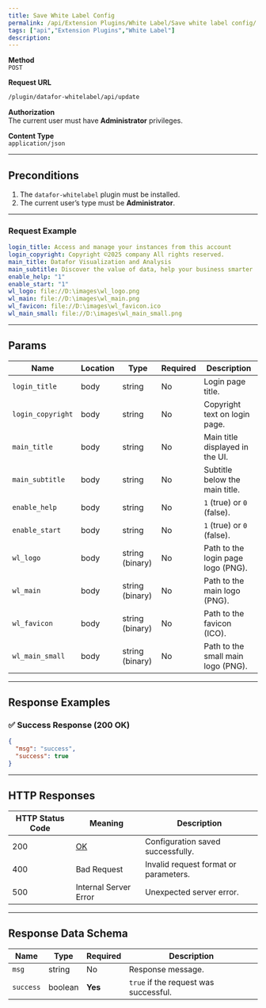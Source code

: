 ```yaml
---
title: Save White Label Config
permalink: /api/Extension Plugins/White Label/Save white label config/
tags: ["api","Extension Plugins","White Label"]
description:
---
```


**Method**  
`POST`

**Request URL**
```html
/plugin/datafor-whitelabel/api/update
```

**Authorization**  
The current user must have **Administrator** privileges.

**Content Type**  
`application/json`

---

## **Preconditions**
1. The `datafor-whitelabel` plugin must be installed.
2. The current user’s type must be **Administrator**.

---

### **Request Example**

```yaml
login_title: Access and manage your instances from this account
login_copyright: Copyright ©2025 company All rights reserved.
main_title: Datafor Visualization and Analysis
main_subtitle: Discover the value of data, help your business smarter
enable_help: "1"
enable_start: "1"
wl_logo: file://D:\images\wl_logo.png
wl_main: file://D:\images\wl_main.png
wl_favicon: file://D:\images\wl_favicon.ico
wl_main_small: file://D:\images\wl_main_small.png
```

---

## **Params**

| Name               | Location | Type              | Required | Description                      |
|--------------------|----------|------------------|----------|----------------------------------|
| `login_title`      | body     | string           | No       | Login page title.               |
| `login_copyright`  | body     | string           | No       | Copyright text on login page.   |
| `main_title`       | body     | string           | No       | Main title displayed in the UI. |
| `main_subtitle`    | body     | string           | No       | Subtitle below the main title.  |
| `enable_help`      | body     | string           | No       | `1` (true) or `0` (false).      |
| `enable_start`     | body     | string           | No       | `1` (true) or `0` (false).      |
| `wl_logo`         | body     | string (binary)  | No       | Path to the login page logo (PNG). |
| `wl_main`         | body     | string (binary)  | No       | Path to the main logo (PNG).    |
| `wl_favicon`      | body     | string (binary)  | No       | Path to the favicon (ICO).      |
| `wl_main_small`   | body     | string (binary)  | No       | Path to the small main logo (PNG). |

---

## **Response Examples**

### ✅ Success Response (200 OK)
```json
{
  "msg": "success",
  "success": true
}
```

---

## **HTTP Responses**

| HTTP Status Code | Meaning                                                 | Description |
|------------------|---------------------------------------------------------|-------------|
| 200              | [OK](https://tools.ietf.org/html/rfc7231#section-6.3.1) | Configuration saved successfully. |
| 400              | Bad Request                                             | Invalid request format or parameters. |
| 500              | Internal Server Error                                   | Unexpected server error. |

---

## **Response Data Schema**

| Name       | Type    | Required | Description |
|------------|--------|----------|-------------|
| `msg`      | string | No       | Response message. |
| `success`  | boolean | **Yes**  | `true` if the request was successful. |